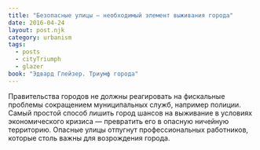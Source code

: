 ```yaml
---
title: "Безопасные улицы – необходимый элемент выживания города"
date: 2016-04-24
layout: post.njk
category: urbanism
tags:
  - posts
  - cityTriumph
  - glazer
book: "Эдвард Глейзер. Триумф города"
---
```


Правительства городов не должны реагировать на фискальные проблемы сокращением муниципальных служб, например полиции. Самый простой способ лишить город шансов на выживание в условиях экономического кризиса — превратить его в опасную ничейную территорию. Опасные улицы отпугнут профессиональных работников, которые столь важны для возрождения города.
